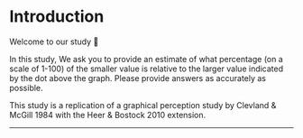 # Introduction

Welcome to our study 🥳

In this study, We ask you to provide an estimate of what percentage (on a scale of 1-100) of the smaller value is relative to the larger value indicated by the dot above the graph. Please provide answers as accurately as possible.

This study is a replication of a graphical perception study by Clevland & McGill 1984 with the Heer & Bostock 2010 extension.

___




